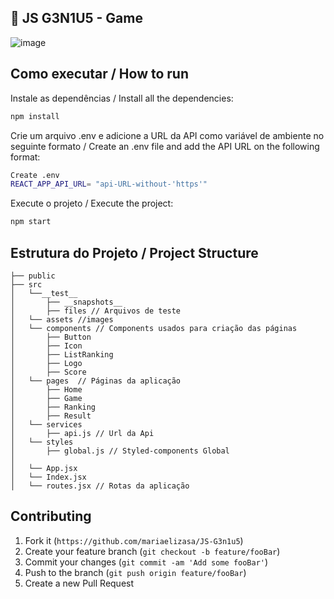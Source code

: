 ## 🚀 JS G3N1U5 - Game
![image](https://user-images.githubusercontent.com/49694866/108147277-55702c80-70ad-11eb-8eaf-7f179652ffef.png)

## Como executar / How to run

Instale as dependências / Install all the dependencies:

```sh
npm install
```

Crie um arquivo .env e adicione a URL da API como variável de ambiente no seguinte formato  / Create an .env file and add the API URL on the following format:

```sh
Create .env
REACT_APP_API_URL= "api-URL-without-'https'"
```

Execute o projeto / Execute the project:

```sh
npm start
```


## Estrutura do Projeto / Project Structure

```
├── public
├── src
│   └──__test__
│       ├── __snapshots__
│       ├── files // Arquivos de teste
│   └── assets //images
│   └── components // Components usados para criação das páginas
│       ├── Button
│       ├── Icon
│       ├── ListRanking
│       ├── Logo
│       ├── Score
│   └── pages  // Páginas da aplicação
│       ├── Home
│       ├── Game
│       ├── Ranking
│       ├── Result
│   └── services
│       ├── api.js // Url da Api
│   └── styles
│       ├── global.js // Styled-components Global
│   
│   └── App.jsx
│   └── Index.jsx 
│   └── routes.jsx // Rotas da aplicação

```

## Contributing

1. Fork it (`https://github.com/mariaelizasa/JS-G3n1u5`)
2. Create your feature branch (`git checkout -b feature/fooBar`)
3. Commit your changes (`git commit -am 'Add some fooBar'`)
4. Push to the branch (`git push origin feature/fooBar`)
5. Create a new Pull Request

